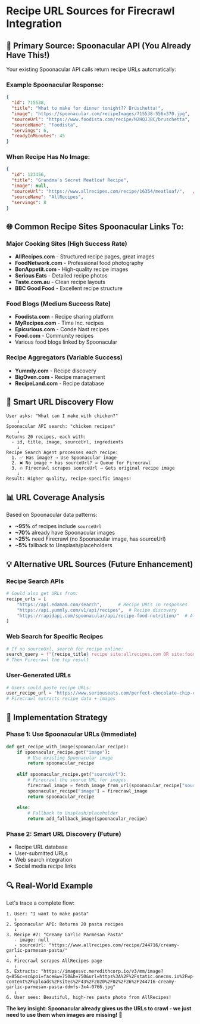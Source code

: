 # Recipe URL Sources for Firecrawl Integration

## 🎯 Primary Source: Spoonacular API (You Already Have This!)

Your existing Spoonacular API calls return recipe URLs automatically:

### Example Spoonacular Response:
```json
{
  "id": 715538,
  "title": "What to make for dinner tonight?? Bruschetta!",
  "image": "https://spoonacular.com/recipeImages/715538-556x370.jpg",  // ← Spoonacular image (use first)
  "sourceUrl": "https://www.foodista.com/recipe/N2HQJJ8C/bruschetta",  // ← Firecrawl target!
  "sourceName": "Foodista",
  "servings": 6,
  "readyInMinutes": 45
}
```

### When Recipe Has No Image:
```json
{
  "id": 123456,
  "title": "Grandma's Secret Meatloaf Recipe",
  "image": null,                                                       // ← No Spoonacular image
  "sourceUrl": "https://www.allrecipes.com/recipe/16354/meatloaf/",   // ← Perfect for Firecrawl!
  "sourceName": "AllRecipes",
  "servings": 8
}
```

## 🌐 Common Recipe Sites Spoonacular Links To:

### Major Cooking Sites (High Success Rate)
- **AllRecipes.com** - Structured recipe pages, great images
- **FoodNetwork.com** - Professional food photography  
- **BonAppetit.com** - High-quality recipe images
- **Serious Eats** - Detailed recipe photos
- **Taste.com.au** - Clean recipe layouts
- **BBC Good Food** - Excellent recipe structure

### Food Blogs (Medium Success Rate)  
- **Foodista.com** - Recipe sharing platform
- **MyRecipes.com** - Time Inc. recipes
- **Epicurious.com** - Conde Nast recipes
- **Food.com** - Community recipes
- Various food blogs linked by Spoonacular

### Recipe Aggregators (Variable Success)
- **Yummly.com** - Recipe discovery
- **BigOven.com** - Recipe management
- **RecipeLand.com** - Recipe database

## 🔄 Smart URL Discovery Flow

```
User asks: "What can I make with chicken?"
    ↓
Spoonacular API search: "chicken recipes"
    ↓
Returns 20 recipes, each with:
  - id, title, image, sourceUrl, ingredients
    ↓
Recipe Search Agent processes each recipe:
  1. ✅ Has image? → Use Spoonacular image
  2. ❌ No image + has sourceUrl? → Queue for Firecrawl
  3. 🔥 Firecrawl scrapes sourceUrl → Gets original recipe image
    ↓
Result: Higher quality, recipe-specific images!
```

## 📊 URL Coverage Analysis

Based on Spoonacular data patterns:
- **~95%** of recipes include `sourceUrl` 
- **~70%** already have Spoonacular images
- **~25%** need Firecrawl (no Spoonacular image, has sourceUrl)
- **~5%** fallback to Unsplash/placeholders

## 💡 Alternative URL Sources (Future Enhancement)

### Recipe Search APIs
```python
# Could also get URLs from:
recipe_urls = [
    "https://api.edamam.com/search",      # Recipe URLs in responses
    "https://api.yummly.com/v1/api/recipes",  # Recipe discovery
    "https://rapidapi.com/spoonacular/api/recipe-food-nutrition/"  # Alternative
]
```

### Web Search for Specific Recipes
```python
# If no sourceUrl, search for recipe online:
search_query = f"{recipe_title} recipe site:allrecipes.com OR site:foodnetwork.com"
# Then Firecrawl the top result
```

### User-Generated URLs
```python
# Users could paste recipe URLs:
user_recipe_url = "https://www.seriouseats.com/perfect-chocolate-chip-cookies"
# Firecrawl extracts recipe data + images
```

## 🎯 Implementation Strategy

### Phase 1: Use Spoonacular URLs (Immediate)
```python
def get_recipe_with_image(spoonacular_recipe):
    if spoonacular_recipe.get("image"):
        # Use existing Spoonacular image
        return spoonacular_recipe
    
    elif spoonacular_recipe.get("sourceUrl"):
        # Firecrawl the source URL for images
        firecrawl_image = fetch_image_from_url(spoonacular_recipe["sourceUrl"])
        spoonacular_recipe["image"] = firecrawl_image
        return spoonacular_recipe
    
    else:
        # Fallback to Unsplash/placeholder
        return add_fallback_image(spoonacular_recipe)
```

### Phase 2: Smart URL Discovery (Future)
- Recipe URL database
- User-submitted URLs  
- Web search integration
- Social media recipe links

## 🔍 Real-World Example

Let's trace a complete flow:

```
1. User: "I want to make pasta"
   ↓
2. Spoonacular API: Returns 20 pasta recipes
   ↓  
3. Recipe #7: "Creamy Garlic Parmesan Pasta"
   - image: null
   - sourceUrl: "https://www.allrecipes.com/recipe/244716/creamy-garlic-parmesan-pasta/"
   ↓
4. Firecrawl scrapes AllRecipes page
   ↓
5. Extracts: "https://imagesvc.meredithcorp.io/v3/mm/image?q=85&c=sc&poi=face&w=750&h=750&url=https%3A%2F%2Fstatic.onecms.io%2Fwp-content%2Fuploads%2Fsites%2F43%2F2020%2F02%2F26%2F244716-creamy-garlic-parmesan-pasta-ddmfs-3x4-0766.jpg"
   ↓
6. User sees: Beautiful, high-res pasta photo from AllRecipes!
```

**The key insight: Spoonacular already gives us the URLs to crawl - we just need to use them when images are missing!** 🎯